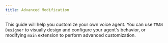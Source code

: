```yaml
---
title: Advanced Modification
---
```


This guide will help you customize your own voice agent. You can use `TMAN Designer` to visually design and configure your agent's behavior, or modifying `main` extension to perform advanced customization.